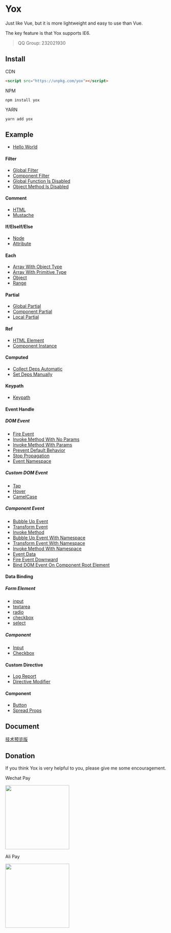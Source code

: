 # Yox

Just like Vue, but it is more lightweight and easy to use than Vue.

The key feature is that Yox supports IE6.

> QQ Group: 232021930

## Install

CDN

```html
<script src="https://unpkg.com/yox"></script>
```

NPM

```
npm install yox
```

YARN

```
yarn add yox
```

## Example

* [Hello World](http://jsrun.pro/YxyKp/edit)

#### Filter

* [Global Filter](http://jsrun.pro/xRyKp/edit)
* [Component Filter](http://jsrun.pro/IxyKp/edit)
* [Global Function Is Disabled](http://jsrun.pro/zByKp/edit)
* [Object Method Is Disabled](http://jsrun.pro/FByKp/edit)

#### Comment

* [HTML](http://jsrun.pro/2xyKp/edit)
* [Mustache](http://jsrun.pro/yByKp/edit)

#### If/ElseIf/Else

* [Node](http://jsrun.pro/ZxyKp/edit)
* [Attribute](http://jsrun.pro/gxyKp/edit)

#### Each

* [Array With Object Type](http://jsrun.pro/hxyKp/edit)
* [Array With Primitive Type](http://jsrun.pro/eByKp/edit)
* [Object](http://jsrun.pro/yxyKp/edit)
* [Range](http://jsrun.pro/fxyKp/edit)

#### Partial

* [Global Partial](http://jsrun.pro/FRyKp/edit)
* [Component Partial](http://jsrun.pro/JRyKp/edit)
* [Local Partial](http://jsrun.pro/9xyKp/edit)

#### Ref

* [HTML Element](http://jsrun.pro/sMyKp/edit)
* [Component Instance](http://jsrun.pro/FMyKp/edit)

#### Computed

* [Collect Deps Automatic](http://jsrun.pro/y4yKp/edit)
* [Set Deps Manually](http://jsrun.pro/b4yKp/edit)

#### Keypath

* [Keypath](http://jsrun.pro/W4yKp/edit)

#### Event Handle

##### DOM Event

* [Fire Event](http://jsrun.pro/vxyKp/edit)
* [Invoke Method With No Params](http://jsrun.pro/LxyKp/edit)
* [Invoke Method With Params](http://jsrun.pro/ICyKp/edit)
* [Prevent Default Behavior](http://jsrun.pro/CSyKp/edit)
* [Stop Propagation](http://jsrun.pro/rSyKp/edit)
* [Event Namespace](http://jsrun.pro/DRyKp/edit)

##### Custom DOM Event

* [Tap](http://jsrun.pro/XCyKp/edit)
* [Hover](http://jsrun.pro/cZbKp/edit)
* [CamelCase](http://jsrun.pro/7ZbKp/edit)

##### Component Event

* [Bubble Up Event](http://jsrun.pro/YByKp/edit)
* [Transform Event](http://jsrun.pro/nRyKp/edit)
* [Invoke Method](http://jsrun.pro/kByKp/edit)
* [Bubble Up Event With Namespace](http://jsrun.pro/tRyKp/edit)
* [Transform Event With Namespace](http://jsrun.pro/CRyKp/edit)
* [Invoke Method With Namespace](http://jsrun.pro/mRyKp/edit)
* [Event Data](http://jsrun.pro/jRyKp/edit)
* [Fire Event Downward](http://jsrun.pro/kuyKp/edit)
* [Bind DOM Event On Component Root Element](http://jsrun.pro/iByKp/edit)

#### Data Binding

##### Form Element

* [input](http://jsrun.pro/qByKp/edit)
* [textarea](http://jsrun.pro/ZByKp/edit)
* [radio](http://jsrun.pro/gByKp/edit)
* [checkbox](http://jsrun.pro/hByKp/edit)
* [select](http://jsrun.pro/XByKp/edit)

##### Component

* [Input](http://jsrun.pro/NxyKp/edit)
* [Checkbox](http://jsrun.pro/LCyKp/edit)

#### Custom Directive

* [Log Report](http://jsrun.pro/QByKp/edit)
* [Directive Modifier](http://jsrun.pro/8jyKp/edit)

#### Component

* [Button](http://jsrun.pro/axyKp/edit)
* [Spread Props](http://jsrun.pro/QxyKp/edit)

## Document

[技术预览版](https://yoxjs.github.io/yox)

## Donation

If you think Yox is very helpful to you, please give me some encouragement.

Wechat Pay

<img src="https://user-images.githubusercontent.com/2732303/44254903-ce6d3f80-a236-11e8-86dd-f6b27a7f94df.png" width="200">

Ali Pay

<img src="https://user-images.githubusercontent.com/2732303/44254929-e5139680-a236-11e8-95e2-f5a864246f83.png" width="200">
